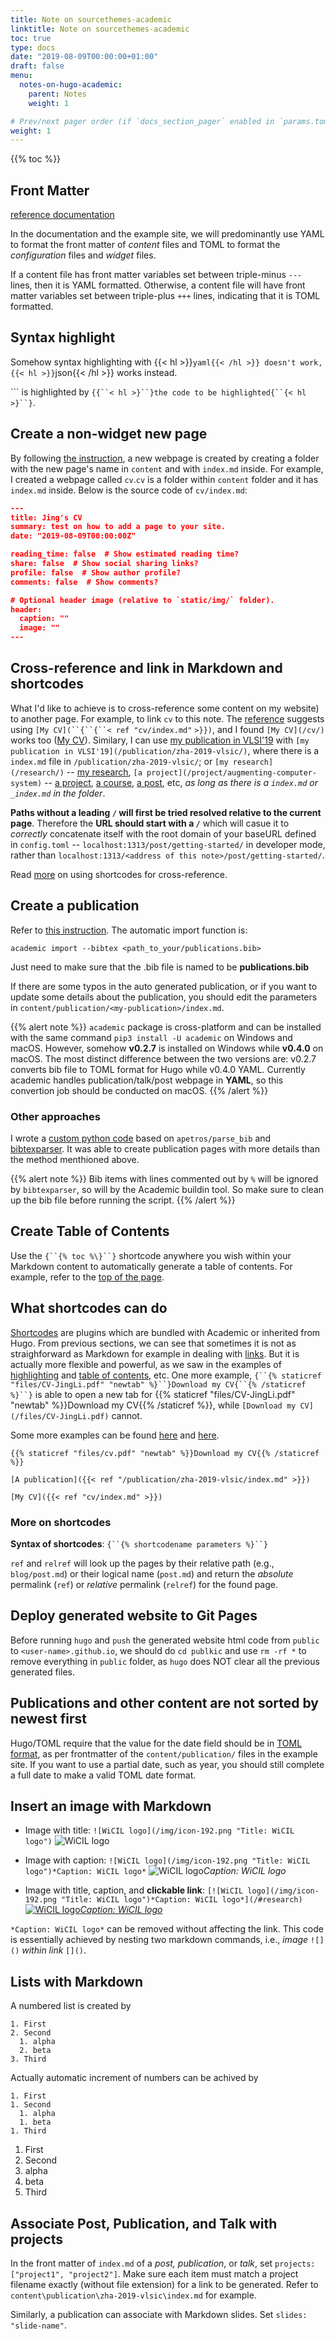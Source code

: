 ```yaml
---
title: Note on sourcethemes-academic
linktitle: Note on sourcethemes-academic
toc: true
type: docs
date: "2019-08-09T00:00:00+01:00"
draft: false
menu:
  notes-on-hugo-academic:
    parent: Notes
    weight: 1

# Prev/next pager order (if `docs_section_pager` enabled in `params.toml`)
weight: 1
---
```


{{% toc %}}

## Front Matter
[reference documentation](https://sourcethemes.com/academic/docs/front-matter/)

In the documentation and the example site, we will predominantly use YAML to format the front matter of *content* files and TOML to format the *configuration* files and *widget* files. 

If a content file has front matter variables set between triple-minus `---` lines, then it is YAML formatted. Otherwise, a content file will have front matter variables set between triple-plus `+++` lines, indicating that it is TOML formatted. 

## Syntax highlight
Somehow syntax highlighting with {{< hl >}}```yaml{{< /hl >}} doesn't work, {{< hl >}}```json{{< /hl >}} works instead. 

\`\`\` is highlighted by `{{``< hl >}``}the code to be highlighted{``{< hl >}``}`.

## Create a non-widget new page
By following [the instruction](https://sourcethemes.com/academic/docs/managing-content/#create-a-page), a new webpage is created by creating a folder with the new page's name in `content` and with `index.md` inside. For example, I created a webpage called `cv`.`cv` is a folder within `content` folder and it has `index.md` inside. Below is the source code of `cv/index.md`:

```json 
---
title: Jing's CV
summary: test on how to add a page to your site.
date: "2019-08-09T00:00:00Z"

reading_time: false  # Show estimated reading time?
share: false  # Show social sharing links?
profile: false  # Show author profile?
comments: false  # Show comments?

# Optional header image (relative to `static/img/` folder).
header:
  caption: ""
  image: ""
---
```

## Cross-reference and link in Markdown and shortcodes
What I'd like to achieve is to cross-reference some content on my website) to another page. For example, to link `cv` to this note. The [reference](https://sourcethemes.com/academic/docs/managing-content/#linking-to-your-new-page) suggests using `[My CV](``{``{``< ref "cv/index.md"` `>}})`, and I found 
`[My CV](/cv/)` works too ([My CV](/cv/)). Similary, I can use [my publication in VLSI'19](/publication/zha-2019-vlsic/) with `[my publication in VLSI'19](/publication/zha-2019-vlsic/)`, where there is a `index.md` file in `/publication/zha-2019-vlsic/`;  or `[my research](/research/)` -- [my research](/research/), `[a project](/project/augmenting-computer-system)` -- [a project](/project/augmenting-computer-system), [a course](/courses/example), [a post](/post/getting-started/), etc, *as long as there is a `index.md` or `_index.md` in the folder*. 

**Paths without a leading `/` will first be tried resolved relative to the current page**. Therefore the **URL should start with a `/`** which will casue it to *correctly* concatenate itself with the root domain of your baseURL defined in `config.toml` -- `localhost:1313/post/getting-started/` in developer mode, rather than `localhost:1313/<address of this note>/post/getting-started/`. 

Read [more](https://gohugo.io/content-management/cross-references/) on using shortcodes for cross-reference.

## Create a publication
Refer to [this instruction](https://sourcethemes.com/academic/docs/managing-content/#create-a-publication). The automatic import function is: 
```
academic import --bibtex <path_to_your/publications.bib>
```
Just need to make sure that the .bib file is named to be **publications.bib**

If there are some typos in the auto generated publication, or if you want to update some details about the publication, you should edit the parameters in `content/publication/<my-publication>/index.md`. 

{{% alert note %}}
`academic` package is cross-platform and can be installed with the same command `pip3 install -U academic` on Windows and macOS. However, somehow **v0.2.7** is installed on Windows while **v0.4.0** on macOS. The most distinct difference between the two versions are: v0.2.7 converts bib file to TOML format for Hugo while v0.4.0 YAML. Currently academic handles publication/talk/post webpage in **YAML**, so this convertion job should be conducted on macOS.
{{% /alert %}}

### Other approaches
I wrote a [custom python code](https://github.com/bdai6/parse_bib.git) based on `apetros/parse_bib` and [bibtexparser](https://github.com/sciunto-org/python-bibtexparser.git). It was able to create publication pages with more details than the method menthioned above. 

{{% alert note %}}
Bib items with lines commented out by `%` will be ignored by `bibtexparser`, so will by the Academic buildin tool. So make sure to clean up the bib file before running the script.
{{% /alert %}}

## Create Table of Contents
Use the `{``{% toc %\}``}` shortcode anywhere you wish within your Markdown content to automatically generate a table of contents. For example, refer to the [top of the page](#table-of-contents). 

## What shortcodes can do
[Shortcodes](https://gohugo.io/content-management/shortcodes/) are plugins which are bundled with Academic or inherited from Hugo. From previous sections, we can see that sometimes it is not as straighforward as Markdown for example in dealing with [links](#cross-reference-and-link-in-markdown-and-shortcodes). But it is actually more flexible and powerful, as we saw in the examples of  [highlighting](#syntax-highlight) and [table of contents](#create-table-of-contents), etc. One more example,
`{``{% staticref "files/CV-JingLi.pdf" "newtab" %}``}Download my CV{``{% /staticref %}``}` is able to open a new tab for {{% staticref "files/CV-JingLi.pdf" "newtab" %}}Download my CV{{% /staticref %}}, while `[Download my CV](/files/CV-JingLi.pdf)` cannot.

Some more examples can be found [here](https://sourcethemes.com/academic/docs/writing-markdown-latex/) and [here](https://gohugo.io/content-management/shortcodes/#use-hugo-s-built-in-shortcodes).

`{{% staticref "files/cv.pdf" "newtab" %}}Download my CV{{% /staticref %}}`

`[A publication]({{< ref "/publication/zha-2019-vlsic/index.md" >}})`

`[My CV]({{< ref "cv/index.md" >}})`


### More on shortcodes
**Syntax of shortcodes**: `{``{% shortcodename parameters %}``}` 

`ref` and `relref` will look up the pages by their relative path (e.g., `blog/post.md`) or their logical name (`post.md`) and return the *absolute* permalink (`ref`) or *relative* permalink (`relref`) for the found page.


## Deploy generated website to Git Pages
Before running `hugo` and `push` the generated website html code from `public` to `<user-name>.github.io`, we should do `cd publkic` and use `rm -rf *` to remove everything in `public` folder, as `hugo` does NOT clear all the previous generated files.


## Publications and other content are not sorted by newest first
Hugo/TOML require that the value for the date field should be in [TOML format](https://github.com/toml-lang/toml#local-date-time), as per frontmatter of the `content/publication/` files in the example site. If you want to use a partial date, such as year, you should still complete a full date to make a valid TOML date format.

## Insert an image with Markdown
- Image with title:
`![WiCIL logo](/img/icon-192.png "Title: WiCIL logo")`
![WiCIL logo](/img/icon-192.png "Title: WiCIL logo")

- Image with caption:
`![WiCIL logo](/img/icon-192.png "Title: WiCIL logo")*Caption: WiCIL logo*`
![WiCIL logo](/img/icon-192.png "Title: WiCIL logo")*Caption: WiCIL logo*

- Image with title, caption, and **clickable link**:
`[![WiCIL logo](/img/icon-192.png "Title: WiCIL logo")*Caption: WiCIL logo*](/#research)`
[![WiCIL logo](/img/icon-192.png "Title: WiCIL logo")*Caption: WiCIL logo*](/#research)

`*Caption: WiCIL logo*` can be removed without affecting the link. This code is essentially achieved by nesting two markdown commands, i.e., *image* `![]()` *within link* `[]()`.

## Lists with Markdown
A numbered list is created by
```
1. First
2. Second
  1. alpha
  2. beta
3. Third
```
Actually automatic increment of numbers can be achived by
```
1. First
1. Second
  1. alpha
  1. beta
1. Third
```
1. First
1. Second
  1. alpha
  1. beta
1. Third

## Associate Post, Publication, and Talk with projects
In the front matter of `index.md` of a *post, publication*, or *talk*, set `projects: ["project1", "project2"]`. Make sure each item must match a project filename exactly (without file extension) for a link to be generated. Refer to `content\publication\zha-2019-vlsic\index.md` for example. 

Similarly, a publication can associate with Markdown slides. Set `slides: "slide-name"`.